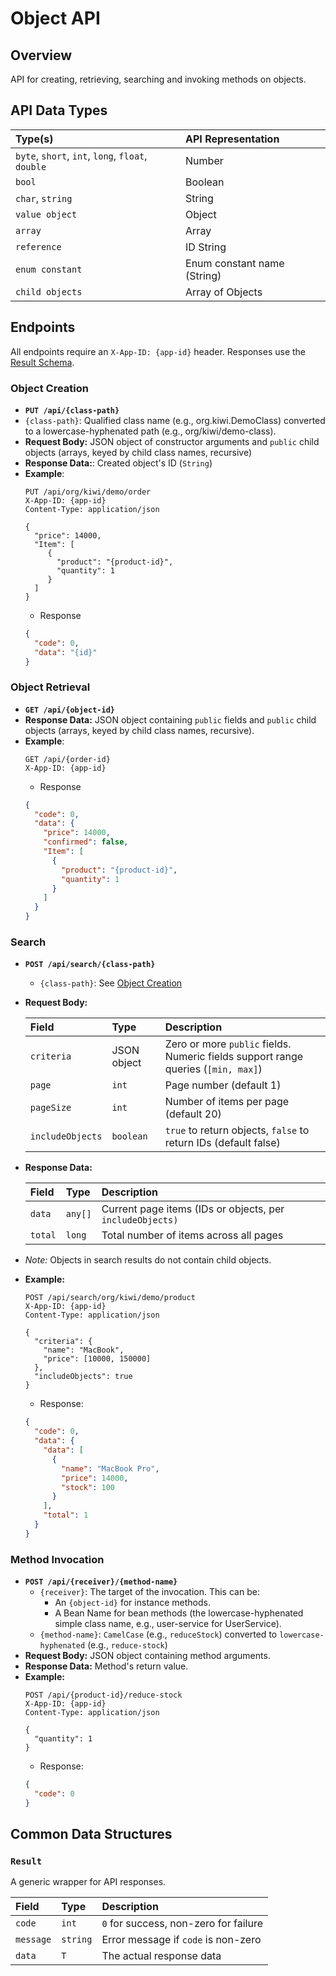 # Object API

## Overview

API for creating, retrieving, searching and invoking methods on objects.

## API Data Types

| Type(s)                                           | API Representation          |
|:--------------------------------------------------|:----------------------------|
| `byte`, `short`, `int`, `long`, `float`, `double` | Number                      |
| `bool`                                            | Boolean                     |
| `char`, `string`                                  | String                      |
| `value object`                                    | Object                      |
| `array`                                           | Array                       |
| `reference`                                       | ID String                   |
| `enum constant`                                   | Enum constant name (String) |
| `child objects`                                   | Array of Objects            |

## Endpoints
All endpoints require an `X-App-ID: {app-id}` header. Responses use the [Result Schema](#result).

### Object Creation

* **`PUT /api/{class-path}`**
* `{class-path}`: Qualified class name (e.g., org.kiwi.DemoClass) converted to a lowercase-hyphenated path (e.g., org/kiwi/demo-class).
* **Request Body:** JSON object of constructor arguments and `public` child objects (arrays, keyed by child class names, recursive)
* **Response Data:**: Created object's ID (`String`)
* **Example**:
    ```http
    PUT /api/org/kiwi/demo/order
    X-App-ID: {app-id}
    Content-Type: application/json
  
    {
      "price": 14000,
      "Item": [
         {
           "product": "{product-id}",
           "quantity": 1
         }
      ]
    }
    ```
    * Response
    ```json
    {
      "code": 0,
      "data": "{id}"
    } 
    ```

### Object Retrieval
* **`GET /api/{object-id}`**
* **Response Data:** JSON object containing `public` fields and `public` child objects (arrays, keyed by child class names, recursive).
* **Example**:
    ```http
    GET /api/{order-id}
    X-App-ID: {app-id}
    ```
    * Response
    ```json
    {
      "code": 0,
      "data": {
        "price": 14000,
        "confirmed": false,
        "Item": [
          {
            "product": "{product-id}",
            "quantity": 1
          }
        ]
      }
    }
    ```

### Search
* **`POST /api/search/{class-path}`**
    * `{class-path}`: See [Object Creation](#object-creation)
* **Request Body:**
  
  | Field            | Type        | Description                                                                                                                      |
  |:-----------------|:------------|:---------------------------------------------------------------------------------------------------------------------------------|
  | `criteria`       | JSON object | Zero or more `public` fields. Numeric fields support range queries (`[min, max]`)                                                |
  | `page`           | `int`       | Page number (default 1)                                                                                                          |
  | `pageSize`       | `int`       | Number of items per page (default 20)                                                                                            |
  | `includeObjects` | `boolean`   | `true` to return objects, `false` to return IDs (default false)                                                                  |
* **Response Data:**

  | Field    | Type     | Description                                               |
  |:---------|:---------|:----------------------------------------------------------|
  | `data`   | `any[]`  | Current page items (IDs or objects, per `includeObjects)` |
  | `total`  | `long`   | Total number of items across all pages                    |
*   *Note:* Objects in search results do not contain child objects.
* **Example:**
    ```http
    POST /api/search/org/kiwi/demo/product
    X-App-ID: {app-id}
    Content-Type: application/json
  
    {
      "criteria": {
        "name": "MacBook",
        "price": [10000, 150000]
      },
      "includeObjects": true
    }
    ```
    * Response:
    ```json
    {
      "code": 0,
      "data": {
        "data": [
          {
            "name": "MacBook Pro",
            "price": 14000,
            "stock": 100
          }   
        ],
        "total": 1 
      }
    }
    ```

### Method Invocation
*   **`POST /api/{receiver}/{method-name}`**
    *    `{receiver}`: The target of the invocation. This can be:
          * An `{object-id}` for instance methods.
          * A Bean Name for bean methods (the lowercase-hyphenated simple class name, e.g., user-service for UserService).
    *    `{method-name}`: `CamelCase` (e.g., `reduceStock`) converted to `lowercase-hyphenated` (e.g., `reduce-stock`)
*   **Request Body:** JSON object containing method arguments.
*   **Response Data:** Method's return value.
*   **Example:**
      ```http
      POST /api/{product-id}/reduce-stock
      X-App-ID: {app-id}
      Content-Type: application/json
    
      { 
        "quantity": 1
      }
      ```
      * Response:
      ```json
      { 
        "code": 0 
      }
      ```

## Common Data Structures

### `Result`

A generic wrapper for API responses.

| Field | Type | Description                           |
| :--- | :------- |:--------------------------------------|
| `code`  | `int`| `0` for success, non-zero for failure |
| `message` | `string` | Error message if `code` is non-zero   | 
| `data` | `T` | The actual response data              |










